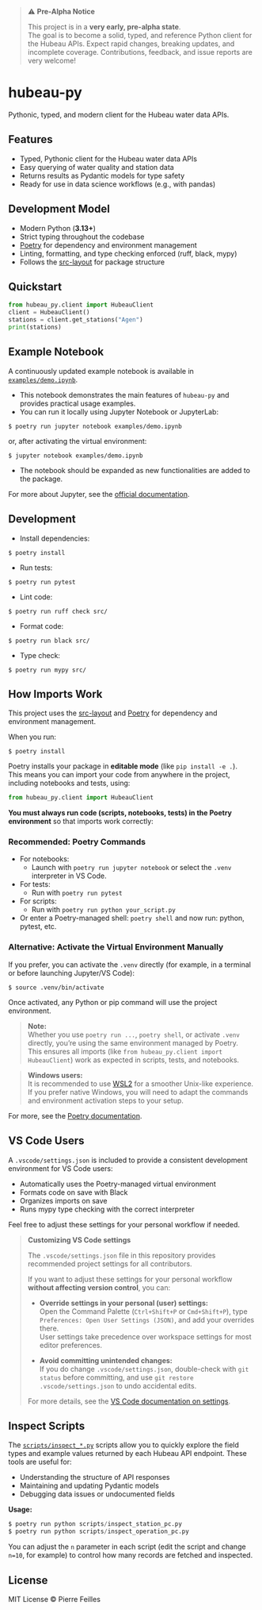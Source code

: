 > ⚠️ **Pre-Alpha Notice**
>
> This project is in a **very early, pre-alpha state**.  
> The goal is to become a solid, typed, and reference Python client for the Hubeau APIs.
> Expect rapid changes, breaking updates, and incomplete coverage.
> Contributions, feedback, and issue reports are very welcome!

# hubeau-py

Pythonic, typed, and modern client for the Hubeau water data APIs.

## Features

- Typed, Pythonic client for the Hubeau water data APIs
- Easy querying of water quality and station data
- Returns results as Pydantic models for type safety
- Ready for use in data science workflows (e.g., with pandas)

## Development Model

- Modern Python (**3.13+**)
- Strict typing throughout the codebase
- [Poetry](https://python-poetry.org/) for dependency and environment management
- Linting, formatting, and type checking enforced (ruff, black, mypy)
- Follows the [src-layout](https://realpython.com/python-application-layouts/) for package structure

## Quickstart

```python
from hubeau_py.client import HubeauClient
client = HubeauClient()
stations = client.get_stations("Agen")
print(stations)
```

## Example Notebook

A continuously updated example notebook is available in [`examples/demo.ipynb`](examples/demo.ipynb).

- This notebook demonstrates the main features of `hubeau-py` and provides practical usage examples.
- You can run it locally using Jupyter Notebook or JupyterLab:

```
$ poetry run jupyter notebook examples/demo.ipynb
```

or, after activating the virtual environment:

```
$ jupyter notebook examples/demo.ipynb
```

- The notebook should be expanded as new functionalities are added to the package.

For more about Jupyter, see the [official documentation](https://jupyter.org/documentation).

## Development

- Install dependencies:

```
$ poetry install
```

- Run tests:

```
$ poetry run pytest
```

- Lint code:

```
$ poetry run ruff check src/
```

- Format code:

```
$ poetry run black src/
```

- Type check:

```
$ poetry run mypy src/
```

## How Imports Work

This project uses the [src-layout](https://realpython.com/python-application-layouts/) and [Poetry](https://python-poetry.org/) for dependency and environment management.

When you run:

```
$ poetry install
```

Poetry installs your package in **editable mode** (like `pip install -e .`).  
This means you can import your code from anywhere in the project, including notebooks and tests, using:

```python
from hubeau_py.client import HubeauClient
```

**You must always run code (scripts, notebooks, tests) in the Poetry environment** so that imports work correctly:

### Recommended: Poetry Commands

- For notebooks:
  - Launch with `poetry run jupyter notebook` or select the `.venv` interpreter in VS Code.
- For tests:
  - Run with `poetry run pytest`
- For scripts:
  - Run with `poetry run python your_script.py`
- Or enter a Poetry-managed shell: `poetry shell`
  and now run: python, pytest, etc.

### Alternative: Activate the Virtual Environment Manually

If you prefer, you can activate the `.venv` directly (for example, in a terminal or before launching Jupyter/VS Code):

```
$ source .venv/bin/activate
```

Once activated, any Python or pip command will use the project environment.

> **Note:**  
> Whether you use `poetry run ...`, `poetry shell`, or activate `.venv` directly, you’re using the same environment managed by Poetry.  
> This ensures all imports (like `from hubeau_py.client import HubeauClient`) work as expected in scripts, tests, and notebooks.

> **Windows users:**  
> It is recommended to use [WSL2](https://learn.microsoft.com/en-us/windows/wsl/) for a smoother Unix-like experience.  
> If you prefer native Windows, you will need to adapt the commands and environment activation steps to your setup.

For more, see the [Poetry documentation](https://python-poetry.org/docs/basic-usage/).

## VS Code Users

A `.vscode/settings.json` is included to provide a consistent development environment for VS Code users:

- Automatically uses the Poetry-managed virtual environment
- Formats code on save with Black
- Organizes imports on save
- Runs mypy type checking with the correct interpreter

Feel free to adjust these settings for your personal workflow if needed.

> **Customizing VS Code settings**
>
> The `.vscode/settings.json` file in this repository provides recommended project settings for all contributors.
>
> If you want to adjust these settings for your personal workflow **without affecting version control**, you can:
>
> - **Override settings in your personal (user) settings:**  
>   Open the Command Palette (`Ctrl+Shift+P` or `Cmd+Shift+P`), type `Preferences: Open User Settings (JSON)`, and add your overrides there.  
>   User settings take precedence over workspace settings for most editor preferences.
>
> - **Avoid committing unintended changes:**  
>   If you do change `.vscode/settings.json`, double-check with `git status` before committing, and use `git restore .vscode/settings.json` to undo accidental edits.
>
> For more details, see the [VS Code documentation on settings](https://code.visualstudio.com/docs/configure/settings).

## Inspect Scripts

The [`scripts/inspect_*.py`](scripts/) scripts allow you to quickly explore the field types and example values returned by each Hubeau API endpoint. These tools are useful for:

- Understanding the structure of API responses
- Maintaining and updating Pydantic models
- Debugging data issues or undocumented fields

**Usage:**

```python
$ poetry run python scripts/inspect_station_pc.py
$ poetry run python scripts/inspect_operation_pc.py
```

You can adjust the `n` parameter in each script (edit the script and change `n=10`, for example) to control how many records are fetched and inspected.

## License

MIT License © Pierre Feilles
